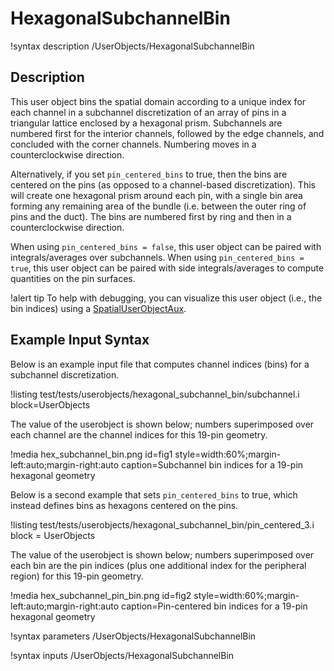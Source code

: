 # HexagonalSubchannelBin

!syntax description /UserObjects/HexagonalSubchannelBin

## Description

This user object bins the spatial domain according to a unique index
for each channel in a subchannel discretization of an array of pins in
a triangular lattice enclosed by a hexagonal prism. Subchannels are numbered
first for the interior channels, followed by the edge channels, and concluded
with the corner channels. Numbering moves in a counterclockwise direction.

Alternatively, if you set `pin_centered_bins` to true, then the bins are
centered on the pins (as opposed to a channel-based discretization). This will
create one hexagonal prism around each pin, with a single bin area forming any
remaining area of the bundle (i.e. between the outer ring of pins and the duct).
The bins are numbered first by ring and then in a counterclockwise direction.

When using `pin_centered_bins = false`, this user object can be paired with
integrals/averages over subchannels. When using `pin_centered_bins = true`,
this user object can be paired with side integrals/averages to compute quantities
on the pin surfaces.

!alert tip
To help with debugging, you can visualize this user object (i.e., the bin
indices) using a [SpatialUserObjectAux](SpatialUserObjectAux.md).

## Example Input Syntax

Below is an example input file that computes channel indices (bins)
for a subchannel discretization.

!listing test/tests/userobjects/hexagonal_subchannel_bin/subchannel.i
  block=UserObjects

The value of the userobject is shown below; numbers superimposed over each
channel are the channel indices for this 19-pin geometry.

!media hex_subchannel_bin.png
  id=fig1
  style=width:60%;margin-left:auto;margin-right:auto
  caption=Subchannel bin indices for a 19-pin hexagonal geometry

Below is a second example that sets `pin_centered_bins` to true, which
instead defines bins as hexagons centered on the pins.

!listing test/tests/userobjects/hexagonal_subchannel_bin/pin_centered_3.i
  block = UserObjects

The value of the userobject is shown below; numbers superimposed over
each bin are the pin indices (plus one additional index for the peripheral
region) for this 19-pin geometry.

!media hex_subchannel_pin_bin.png
  id=fig2
  style=width:60%;margin-left:auto;margin-right:auto
  caption=Pin-centered bin indices for a 19-pin hexagonal geometry

!syntax parameters /UserObjects/HexagonalSubchannelBin

!syntax inputs /UserObjects/HexagonalSubchannelBin
